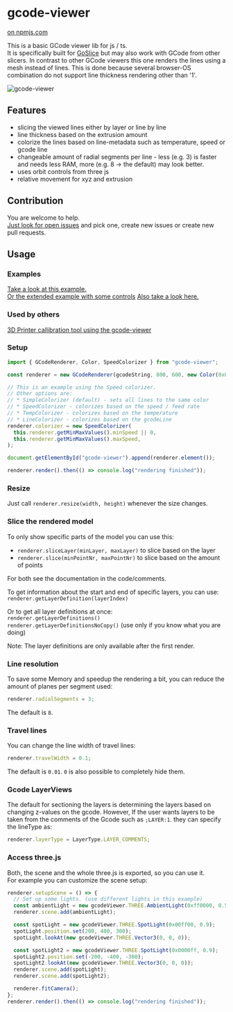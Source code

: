 # gcode-viewer

[on npmjs.com](https://www.npmjs.com/package/gcode-viewer)

This is a basic GCode viewer lib for js / ts.  
It is specifically built for [GoSlice](https://github.com/aligator/GoSlice) but may also work with GCode from other slicers.
In contrast to other GCode viewers this one renders the lines using a mesh instead of lines. This is done because
several browser-OS combination do not support line thickness rendering other than '1'.

![gcode-viewer](gcode-viewer.png)

## Features

- slicing the viewed lines either by layer or line by line
- line thickness based on the extrusion amount
- colorize the lines based on line-metadata such as temperature, speed or gcode line
- changeable amount of radial segments per line - less (e.g. 3) is faster and needs less RAM, more (e.g. 8 -> the default) may look better.
- uses orbit controls from three js
- relative movement for xyz and extrusion

## Contribution

You are welcome to help.  
[Just look for open issues](https://github.com/aligator/gcode-viewer/issues) and pick one, create new issues or create new pull requests.

## Usage

### Examples

[Take a look at this example.](example/index.html)  
[Or the extended example with some controls](example/extended.html)
[Also take a look here.](https://github.com/aligator/dev/blob/main/src/windows/gCodeViewer.tsx)

### Used by others

[3D Printer callibration tool using the gcode-viewer](https://ellis3dp.com/Pressure_Linear_Advance_Tool/)

### Setup

```js
import { GCodeRenderer, Color, SpeedColorizer } from "gcode-viewer";

const renderer = new GCodeRenderer(gcodeString, 800, 600, new Color(0x808080));

// This is an example using the Speed colorizer.
// Other options are:
// * SimpleColorizer (default) - sets all lines to the same color
// * SpeedColorizer - colorizes based on the speed / feed rate
// * TempColorizer - colorizes based on the temperature
// * LineColorizer - colorizes based on the gcodeLine
renderer.colorizer = new SpeedColorizer(
  this.renderer.getMinMaxValues().minSpeed || 0,
  this.renderer.getMinMaxValues().maxSpeed,
);

document.getElementById("gcode-viewer").append(renderer.element());

renderer.render().then(() => console.log("rendering finished"));
```

### Resize

Just call `renderer.resize(width, height)` whenever the size changes.

### Slice the rendered model

To only show specific parts of the model you can use this:

- `renderer.sliceLayer(minLayer, maxLayer)` to slice based on the layer
- `renderer.slice(minPointNr, maxPointNr)` to slice based on the amount of points

For both see the documentation in the code/comments.

To get information about the start and end of specific layers, you can use:  
`renderer.getLayerDefinition(layerIndex)`

Or to get all layer definitions at once:  
`renderer.getLayerDefinitions()`  
`renderer.getLayerDefinitionsNoCopy()` (use only if you know what you are doing)

Note: The layer definitions are only available after the first render.

### Line resolution

To save some Memory and speedup the rendering a bit, you can reduce
the amount of planes per segment used:

```js
renderer.radialSegments = 3;
```

The default is `8`.

### Travel lines

You can change the line width of travel lines:

```js
renderer.travelWidth = 0.1;
```

The default is `0.01`. `0` is also possible to completely hide them.

### Gcode LayerViews

The default for sectioning the layers is determining the layers based on changing z-values on the gcode.
However, If the user wants layers to be taken from the comments of the Gcode such as `;LAYER:1`. they can specify the lineType as:

```js
renderer.layerType = LayerType.LAYER_COMMENTS;
```

### Access three.js

Both, the scene and the whole three.js is exported, so you can use it.  
For example you can customize the scene setup:

```js
renderer.setupScene = () => {
  // Set up some lights. (use different lights in this example)
  const ambientLight = new gcodeViewer.THREE.AmbientLight(0xff0000, 0.5);
  renderer.scene.add(ambientLight);

  const spotLight = new gcodeViewer.THREE.SpotLight(0x00ff00, 0.9);
  spotLight.position.set(200, 400, 300);
  spotLight.lookAt(new gcodeViewer.THREE.Vector3(0, 0, 0));

  const spotLight2 = new gcodeViewer.THREE.SpotLight(0x0000ff, 0.9);
  spotLight2.position.set(-200, -400, -300);
  spotLight2.lookAt(new gcodeViewer.THREE.Vector3(0, 0, 0));
  renderer.scene.add(spotLight);
  renderer.scene.add(spotLight2);

  renderer.fitCamera();
};
renderer.render().then(() => console.log("rendering finished"));
```
